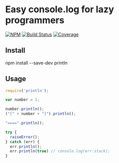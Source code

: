 # Easy console.log for lazy programmers

[![NPM](https://img.shields.io/npm/v/println.svg)](https://img.shields.io/npm/v/println.svg)
[![Build Status](https://travis-ci.org/golbin/println.svg?branch=master)](https://travis-ci.org/golbin/println)
[![Coverage](https://img.shields.io/coveralls/golbin/println.svg)](https://img.shields.io/coveralls/golbin/println.svg)

## Install

npm install --save-dev println

## Usage

```js
require('println');

var number = 1;

number.println();
("[" + number + "]").println();

"====".println();

try {
  raiseError();
} catch (err) {
  err.println();
  err.println(true) // console.log(err.stack);
}
```
